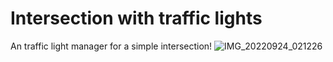# Intersection with traffic lights

An traffic light manager for a simple intersection!
![IMG_20220924_021226](https://user-images.githubusercontent.com/55847228/192071733-901d510d-f7dc-48d6-bf3b-1c96b9475e5a.jpg)
